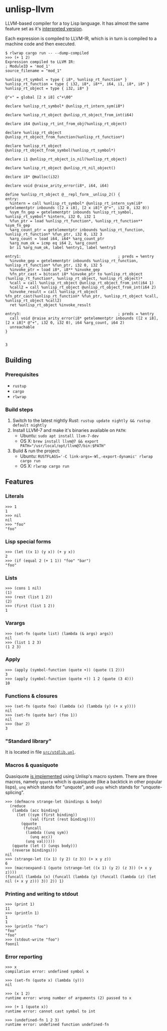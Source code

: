 # unlisp-llvm

LLVM-based compiler for a toy Lisp language. It has almost the same feature set as it's [interpreted version](https://github.com/OlegTheCat/unlisp).

Each expression is compiled to LLVM-IR, which is in turn is compiled to a machine code and then executed.

```
$ rlwrap cargo run -- --dump-compiled
>>> (+ 1 2)
Expression compiled to LLVM IR:
; ModuleID = 'mod_1'
source_filename = "mod_1"

%unlisp_rt_symbol = type { i8*, %unlisp_rt_function* }
%unlisp_rt_function = type { i32, i8*, i8**, i64, i1, i8*, i8* }
%unlisp_rt_object = type { i32, i8* }

@"+" = global [2 x i8] c"+\00"

declare %unlisp_rt_symbol* @unlisp_rt_intern_sym(i8*)

declare %unlisp_rt_object @unlisp_rt_object_from_int(i64)

declare i64 @unlisp_rt_int_from_obj(%unlisp_rt_object)

declare %unlisp_rt_object @unlisp_rt_object_from_function(%unlisp_rt_function*)

declare %unlisp_rt_object @unlisp_rt_object_from_symbol(%unlisp_rt_symbol*)

declare i1 @unlisp_rt_object_is_nil(%unlisp_rt_object)

declare %unlisp_rt_object @unlisp_rt_nil_object()

declare i8* @malloc(i32)

declare void @raise_arity_error(i8*, i64, i64)

define %unlisp_rt_object @__repl_form__unlisp_2() {
entry:
  %intern = call %unlisp_rt_symbol* @unlisp_rt_intern_sym(i8* getelementptr inbounds ([2 x i8], [2 x i8]* @"+", i32 0, i32 0))
  %sym_fn_gep = getelementptr inbounds %unlisp_rt_symbol, %unlisp_rt_symbol* %intern, i32 0, i32 1
  %fun_ptr = load %unlisp_rt_function*, %unlisp_rt_function** %sym_fn_gep
  %arg_count_ptr = getelementptr inbounds %unlisp_rt_function, %unlisp_rt_function* %fun_ptr, i32 0, i32 3
  %arg_count = load i64, i64* %arg_count_ptr
  %arg_num_ok = icmp eq i64 2, %arg_count
  br i1 %arg_num_ok, label %entry1, label %entry3

entry1:                                           ; preds = %entry
  %invoke_gep = getelementptr inbounds %unlisp_rt_function, %unlisp_rt_function* %fun_ptr, i32 0, i32 5
  %invoke_ptr = load i8*, i8** %invoke_gep
  %fn_ptr_cast = bitcast i8* %invoke_ptr to %unlisp_rt_object (%unlisp_rt_function*, %unlisp_rt_object, %unlisp_rt_object)*
  %call = call %unlisp_rt_object @unlisp_rt_object_from_int(i64 1)
  %call2 = call %unlisp_rt_object @unlisp_rt_object_from_int(i64 2)
  %invoke_result = call %unlisp_rt_object %fn_ptr_cast(%unlisp_rt_function* %fun_ptr, %unlisp_rt_object %call, %unlisp_rt_object %call2)
  ret %unlisp_rt_object %invoke_result

entry3:                                           ; preds = %entry
  call void @raise_arity_error(i8* getelementptr inbounds ([2 x i8], [2 x i8]* @"+", i32 0, i32 0), i64 %arg_count, i64 2)
  unreachable
}


3
```

## Building

### Prerequisites

* `rustup`
* `cargo`
* `rlwrap`

### Build steps

1. Switch to the latest nightly Rust: `rustup update nightly && rustup default nightly`
1. Install LLVM-7 and make it's binaries available on `PATH`:
   * Ubuntu: `sudo apt install llvm-7-dev`
   * OS X: `brew install llvm@7 && export PATH="/usr/local/opt/llvm@7/bin:$PATH"`
1. Build & run the project:
   * Ubuntu: `RUSTFLAGS='-C link-args=-Wl,-export-dynamic' rlwrap cargo run`
   * OS X: `rlwrap cargo run`

## Features

### Literals

```
>>> 1
1
>>> nil
nil
>>> "foo"
"foo"
```

### Lisp special forms

```
>>> (let ((x 1) (y x)) (+ y x))
2
>>> (if (equal 2 (+ 1 1)) "foo" "bar")
"foo"
```

### Lists

```
>>> (cons 1 nil)
(1)
>>> (rest (list 1 2))
(2)
>>> (first (list 1 2))
1
```

### Varargs

```
>>> (set-fn (quote list) (lambda (& args) args))
nil
>>> (list 1 2 3)
(1 2 3)
```

### Apply

```
>>> (apply (symbol-function (quote +)) (quote (1 2)))
3
>>> (apply (symbol-function (quote +)) 1 2 (quote (3 4)))
10
```


### Functions & closures

```
>>> (set-fn (quote foo) (lambda (x) (lambda (y) (+ x y))))
nil
>>> (set-fn (quote bar) (foo 1))
nil
>>> (bar 2)
3
```

### "Standard library"

It is located in file [`src/stdlib.unl`](https://github.com/OlegTheCat/unlisp-llvm/blob/master/src/stdlib.unl).

### Macros & quasiquote

Quasiquote [is implemented](https://github.com/olegthecat/unlisp-llvm/blob/14d6cc4605fac2982a7e3b2d3521ce41d1015fdb/src/stdlib.unl#L82-L146) using Unlisp's macro system. There are three macros, namely `qquote` which is quasiquote (like a backtick in other popular lisps), `unq` which stands for "unquote", and `unqs` which stands for "unquote-splicing".

```
>>> (defmacro strange-let (bindings & body)
  (reduce
   (lambda (acc binding)
     (let ((sym (first binding))
           (val (first (rest binding))))
       (qquote
        (funcall
         (lambda ((unq sym))
           (unq acc))
         (unq val)))))
   (qquote (let () (unqs body)))
   (reverse bindings)))
nil
>>> (strange-let ((x 1) (y 2) (z 3)) (+ x y z))
6
>>> (macroexpand-1 (quote (strange-let ((x 1) (y 2) (z 3)) (+ x y z))))
(funcall (lambda (x) (funcall (lambda (y) (funcall (lambda (z) (let nil (+ x y z))) 3)) 2)) 1)
```

### Printing and writing to stdout

```
>>> (print 1)
11
>>> (println 1)
1
1
>>> (println "foo")
"foo"
"foo"
>>> (stdout-write "foo")
foonil
```

### Error reporting

```
>>> x
compilation error: undefined symbol x

>>> (set-fn (quote x) (lambda (y)))
nil

>>> (x 1 2)
runtime error: wrong number of arguments (2) passed to x

>>> (+ 1 (quote x))
runtime error: cannot cast symbol to int

>>> (undefined-fn 1 2 3)
runtime error: undefined function undefined-fn

```
